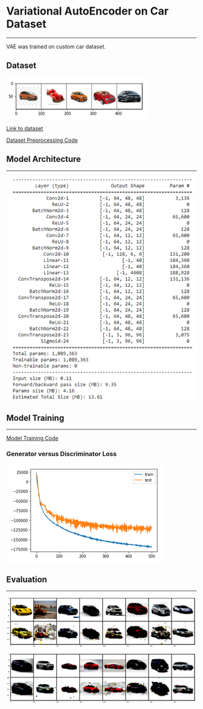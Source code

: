 # Variational AutoEncoder on Car Dataset
----

VAE was trained on custom car dataset.

## Dataset

![](https://raw.githubusercontent.com/SVGS-EVA4/Phase2/master/S7-Variational_AutoEncoders/asset/ds.PNG)

[Link to dataset](https://drive.google.com/file/d/1G5sKYPPYAteKzWn6fWsACtIF9W635Frx/view?usp=sharing)

[Dataset Preprocessing Code](https://github.com/SVGS-EVA4/Phase2/blob/master/S6-Generative_Adversarial_Networks/Preprocessing.ipynb)

## Model Architecture
---

![](https://raw.githubusercontent.com/SVGS-EVA4/Phase2/master/S7-Variational_AutoEncoders/asset/vae.PNG)


## Model Training
---

[Model Training Code](https://github.com/SVGS-EVA4/Phase2/blob/master/S7-Variational_AutoEncoders/Extras/Shilpa/VAE.ipynb)


### Generator versus Discriminator Loss

![](https://raw.githubusercontent.com/SVGS-EVA4/Phase2/master/S7-Variational_AutoEncoders/asset/loss_graph.PNG)

## Evaluation
---

![](https://raw.githubusercontent.com/SVGS-EVA4/Phase2/master/S7-Variational_AutoEncoders/asset/eval.PNG)
